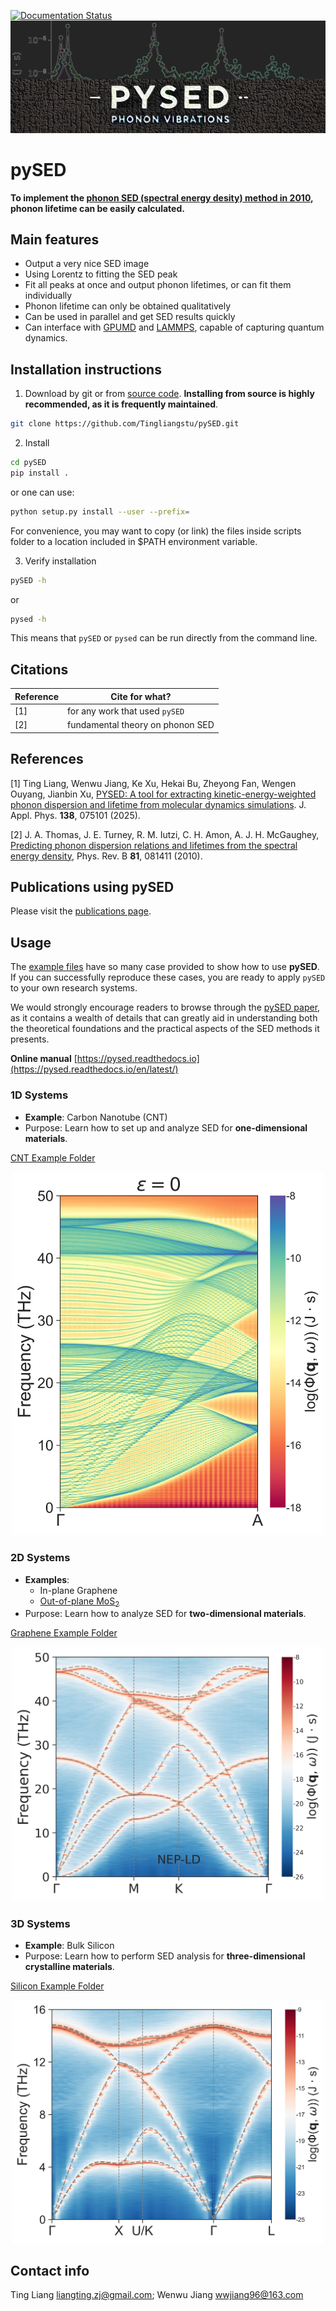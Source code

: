 [![Documentation Status](https://readthedocs.org/projects/pysed/badge/?version=latest)](https://pysed.readthedocs.io/en/latest/)
![pySED Logo](https://github.com/Tingliangstu/pySED/blob/main/docs/source/_static/logo.png)

# pySED

**To implement the [phonon SED (spectral energy desity) method in 2010](https://journals.aps.org/prb/abstract/10.1103/PhysRevB.81.081411), phonon lifetime can be easily calculated.** 

## Main features

- Output a very nice SED image 
- Using Lorentz to fitting the SED peak 
- Fit all peaks at once and output phonon lifetimes, or can fit them individually
- Phonon lifetime can only be obtained qualitatively
- Can be used in parallel and get SED results quickly
- Can interface with [GPUMD](https://github.com/brucefan1983/GPUMD?tab=readme-ov-file) and [LAMMPS](https://www.lammps.org/#gsc.tab=0), capable of capturing quantum dynamics.

## Installation instructions

1)  Download by git or from [source code](https://github.com/Tingliangstu/pySED). **Installing from source is highly recommended, as it is frequently maintained**.
```bash
git clone https://github.com/Tingliangstu/pySED.git
```
2) Install
```bash
cd pySED
pip install .
```
  or one can use:
```bash
python setup.py install --user --prefix=
```

For convenience, you may want to copy (or link) the files inside scripts folder to a location included in $PATH environment variable.

3) Verify installation
```bash
pySED -h
```
  or
```bash
pysed -h
```
This means that `pySED` or `pysed` can be run directly from the command line.

## Citations

| Reference             | Cite for what?                    |
| --------------------- | --------------------------------- |
| [1]                   | for any work that used `pySED`    |
| [2]                   | fundamental theory on phonon SED |

## References

[1] Ting Liang, Wenwu Jiang, Ke Xu, Hekai Bu, Zheyong Fan, Wengen Ouyang, Jianbin Xu, [PYSED: A tool for extracting kinetic-energy-weighted phonon dispersion and lifetime from molecular dynamics simulations](https://doi.org/10.1063/5.0278798). J. Appl. Phys. **138**, 075101 (2025).

[2] J. A. Thomas, J. E. Turney, R. M. Iutzi, C. H. Amon, A. J. H. McGaughey, [Predicting phonon dispersion relations and lifetimes from the spectral energy density](https://journals.aps.org/prb/abstract/10.1103/PhysRevB.81.081411), Phys. Rev. B **81**, 081411 (2010).
	
## Publications using pySED

Please visit the [publications page](https://github.com/Tingliangstu/pySED/tree/main/publications).


## Usage

The [example files](https://github.com/Tingliangstu/pySED/tree/main/example) have so many case provided to show how to use **pySED**. 
If you can successfully reproduce these cases, you are ready to apply `pySED` to your own research systems.  

We would strongly encourage readers to browse through the [pySED paper](https://doi.org/10.1063/5.0278798), 
as it contains a wealth of details that can greatly aid in understanding both the theoretical foundations 
and the practical aspects of the SED methods it presents.


**Online manual** [https://pysed.readthedocs.io](https://pysed.readthedocs.io/en/latest/)


### 1D Systems
- **Example**: Carbon Nanotube (CNT)  
- Purpose: Learn how to set up and analyze SED for **one-dimensional materials**.  

[CNT Example Folder](https://github.com/Tingliangstu/pySED/tree/main/example/CNT)  
<p align="center">
  <img src="https://github.com/Tingliangstu/pySED/blob/main/example/CNT/SED/CNT-SED.svg" alt="CNT SED" width="500">
</p>

### 2D Systems
- **Examples**:  
  - In-plane Graphene
  - [Out-of-plane MoS<sub>2</sub>](https://github.com/Tingliangstu/pySED/tree/main/example/MoS2_gpumd)
- Purpose: Learn how to analyze SED for **two-dimensional materials**.  

[Graphene Example Folder](https://github.com/Tingliangstu/pySED/tree/main/example/In_plane_graphene_gpumd)  
<p align="center">
  <img src="https://github.com/Tingliangstu/pySED/blob/main/example/In_plane_graphene_gpumd/SED/compare_LD/Graphene.png" alt="Graphene SED" width="500">
</p>


### 3D Systems
- **Example**: Bulk Silicon  
- Purpose: Learn how to perform SED analysis for **three-dimensional crystalline materials**.  

[Silicon Example Folder](https://github.com/Tingliangstu/pySED/tree/main/example/Silicon_primitive_gpumd)  
<p align="center">
  <img src="https://github.com/Tingliangstu/pySED/blob/main/example/Silicon_primitive_gpumd/SED/compare_LD/Silicon.png" alt="Silicon SED" width="500">
</p>



## Contact info

Ting Liang
liangting.zj@gmail.com;
Wenwu Jiang
wwjiang96@163.com


